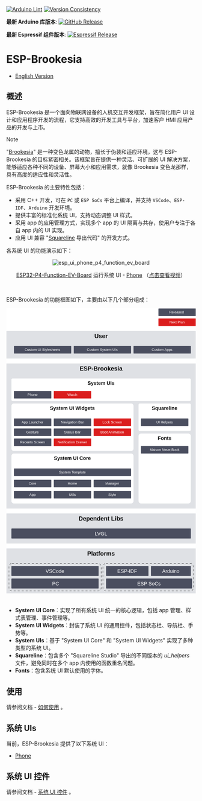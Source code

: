 [![Arduino Lint](https://github.com/espressif/esp-brookesia/actions/workflows/arduino_lint.yml/badge.svg)](https://github.com/espressif/esp-brookesia/actions/workflows/arduino_lint.yml) [![Version Consistency](https://github.com/espressif/esp-brookesia/actions/workflows/check_lib_versions.yml/badge.svg)](https://github.com/espressif/esp-brookesia/actions/workflows/check_lib_versions.yml)

**最新 Arduino 库版本**: [![GitHub Release](https://img.shields.io/github/v/release/espressif/esp-brookesia)](https://github.com/espressif/esp-brookesia/releases)

**最新 Espressif 组件版本**: [![Espressif Release](https://components.espressif.com/components/espressif/esp-brookesia/badge.svg)](https://components.espressif.com/components/espressif/esp-brookesia)

# ESP-Brookesia

* [English Version](./README.md)

## 概述

ESP-Brookesia 是一个面向物联网设备的人机交互开发框架，旨在简化用户 UI 设计和应用程序开发的流程，它支持高效的开发工具与平台，加速客户 HMI 应用产品的开发与上市。

> [!NOTE]
> "[Brookesia](https://en.wikipedia.org/wiki/Brookesia)" 是一种变色龙属的动物，擅长于伪装和适应环境，这与 ESP-Brookesia 的目标紧密相关。该框架旨在提供一种灵活、可扩展的 UI 解决方案，能够适应各种不同的设备、屏幕大小和应用需求，就像 Brookesia 变色龙那样，具有高度的适应性和灵活性。

ESP-Brookesia 的主要特性包括：

- 采用 C++ 开发，可在 `PC` 或 `ESP SoCs` 平台上编译，并支持 `VSCode`、`ESP-IDF`、`Arduino` 开发环境。
- 提供丰富的标准化系统 UI，支持动态调整 UI 样式。
- 采用 app 的应用管理方式，实现多个 app 的 UI 隔离与共存，使用户专注于各自 app 内的 UI 实现。
- 应用 UI 兼容 "[Squareline](https://squareline.io/) 导出代码" 的开发方式。

各系统 UI 的功能演示如下：

<p align="center">
<img src="https://dl.espressif.com/AE/esp-dev-kits/esp_ui_phone_p4_function_ev_board_1024_600_2.gif" alt ="esp_ui_phone_p4_function_ev_board">
</p>

<p align="center">
<a href="https://docs.espressif.com/projects/esp-dev-kits/zh_CN/latest/esp32p4/esp32-p4-function-ev-board/index.html">ESP32-P4-Function-EV-Board</a> 运行系统 UI - <a href="./docs/system_ui_phone_CN.md">Phone</a>
（<a href="https://dl.espressif.com/AE/esp-dev-kits/esp_ui_phone_demo_1024_600_compress.mp4">点击查看视频</a>）
</p>
<br>

ESP-Brookesia 的功能框图如下，主要由以下几个部分组成：

<div align="center"><img src="docs/_static/readme/block_diagram.png" alt ="block_diagram" width="600"></div>
<br>

- **System UI Core**：实现了所有系统 UI 统一的核心逻辑，包括 app 管理、样式表管理、事件管理等。
- **System UI Widgets**：封装了系统 UI 的通用控件，包括状态栏、导航栏、手势等。
- **System UIs**：基于 "System UI Core" 和 "System UI Widgets" 实现了多种类型的系统 UI。
- **Squareline**：包含多个 "Squareline Studio" 导出的不同版本的 *ui_helpers* 文件，避免同时在多个 app 内使用的函数重名问题。
- **Fonts**：包含系统 UI 默认使用的字体。

## 使用

请参阅文档 - [如何使用](./docs/how_to_use_CN.md) 。

## 系统 UIs

当前，ESP-Brookesia 提供了以下系统 UI：

- [Phone](./docs/system_ui_phone_CN.md)

## 系统 UI 控件

请参阅文档 - [系统 UI 控件](./docs/system_ui_widgets_CN.md) 。
